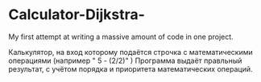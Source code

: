 # Calculator-Dijkstra-
My first attempt at writing a massive amount of code in one project.

Калькулятор, на вход которому подаётся строчка с математическими операциями (например " 5 - (2/2)" )
Программа выдаёт правльный результат, с учётом порядка и приоритета математических операций.
